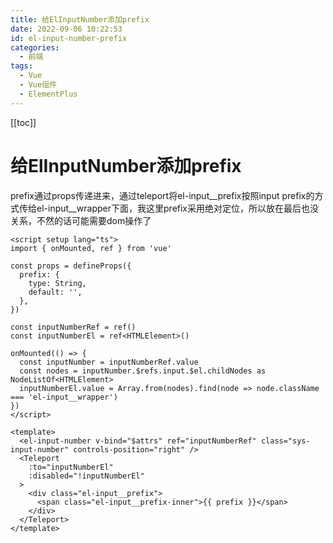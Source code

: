 ```yaml
---
title: 给ElInputNumber添加prefix
date: 2022-09-06 10:22:53
id: el-input-number-prefix
categories:
  - 前端
tags:
  - Vue
  - Vue组件
  - ElementPlus
---
```


[[toc]]

# 给ElInputNumber添加prefix

prefix通过props传递进来，通过teleport将el-input__prefix按照input prefix的方式传给el-input__wrapper下面，我这里prefix采用绝对定位，所以放在最后也没关系，不然的话可能需要dom操作了

```vue
<script setup lang="ts">
import { onMounted, ref } from 'vue'

const props = defineProps({
  prefix: {
    type: String,
    default: '',
  },
})

const inputNumberRef = ref()
const inputNumberEl = ref<HTMLElement>()

onMounted(() => {
  const inputNumber = inputNumberRef.value
  const nodes = inputNumber.$refs.input.$el.childNodes as NodeListOf<HTMLElement>
  inputNumberEl.value = Array.from(nodes).find(node => node.className === 'el-input__wrapper')
})
</script>

<template>
  <el-input-number v-bind="$attrs" ref="inputNumberRef" class="sys-input-number" controls-position="right" />
  <Teleport
    :to="inputNumberEl"
    :disabled="!inputNumberEl"
  >
    <div class="el-input__prefix">
      <span class="el-input__prefix-inner">{{ prefix }}</span>
    </div>
  </Teleport>
</template>
```
